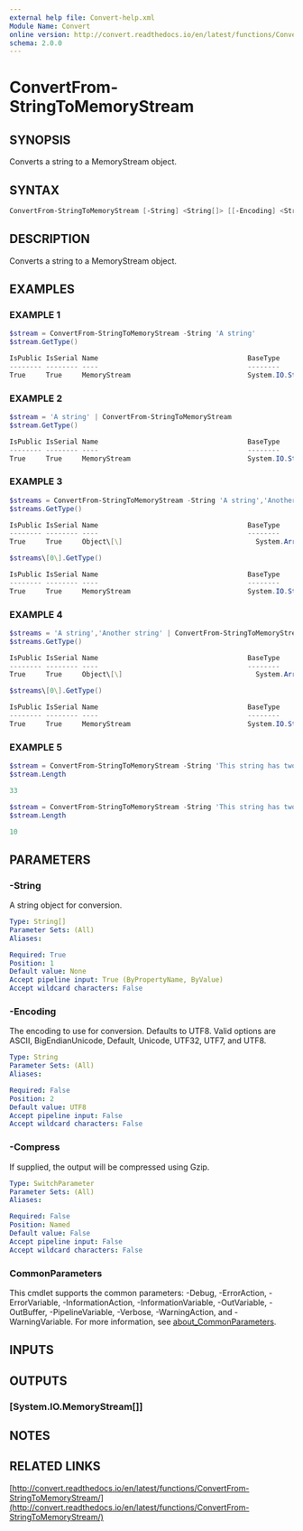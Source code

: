 ```yaml
---
external help file: Convert-help.xml
Module Name: Convert
online version: http://convert.readthedocs.io/en/latest/functions/ConvertFrom-StringToMemoryStream/
schema: 2.0.0
---
```


# ConvertFrom-StringToMemoryStream

## SYNOPSIS

Converts a string to a MemoryStream object.

## SYNTAX

```powershell
ConvertFrom-StringToMemoryStream [-String] <String[]> [[-Encoding] <String>] [-Compress] [<CommonParameters>]
```

## DESCRIPTION

Converts a string to a MemoryStream object.

## EXAMPLES

### EXAMPLE 1

```powershell
$stream = ConvertFrom-StringToMemoryStream -String 'A string'
$stream.GetType()

IsPublic IsSerial Name                                     BaseType
-------- -------- ----                                     --------
True     True     MemoryStream                             System.IO.Stream
```

### EXAMPLE 2

```powershell
$stream = 'A string' | ConvertFrom-StringToMemoryStream
$stream.GetType()

IsPublic IsSerial Name                                     BaseType
-------- -------- ----                                     --------
True     True     MemoryStream                             System.IO.Stream
```

### EXAMPLE 3

```powershell
$streams = ConvertFrom-StringToMemoryStream -String 'A string','Another string'
$streams.GetType()

IsPublic IsSerial Name                                     BaseType
-------- -------- ----                                     --------
True     True     Object\[\]                                 System.Array

$streams\[0\].GetType()

IsPublic IsSerial Name                                     BaseType
-------- -------- ----                                     --------
True     True     MemoryStream                             System.IO.Stream
```

### EXAMPLE 4

```powershell
$streams = 'A string','Another string' | ConvertFrom-StringToMemoryStream
$streams.GetType()

IsPublic IsSerial Name                                     BaseType
-------- -------- ----                                     --------
True     True     Object\[\]                                 System.Array

$streams\[0\].GetType()

IsPublic IsSerial Name                                     BaseType
-------- -------- ----                                     --------
True     True     MemoryStream                             System.IO.Stream
```

### EXAMPLE 5

```powershell
$stream = ConvertFrom-StringToMemoryStream -String 'This string has two string values'
$stream.Length

33

$stream = ConvertFrom-StringToMemoryStream -String 'This string has two string values' -Compress
$stream.Length

10
```

## PARAMETERS

### -String

A string object for conversion.

```yaml
Type: String[]
Parameter Sets: (All)
Aliases:

Required: True
Position: 1
Default value: None
Accept pipeline input: True (ByPropertyName, ByValue)
Accept wildcard characters: False
```

### -Encoding

The encoding to use for conversion.
Defaults to UTF8.
Valid options are ASCII, BigEndianUnicode, Default, Unicode, UTF32, UTF7, and UTF8.

```yaml
Type: String
Parameter Sets: (All)
Aliases:

Required: False
Position: 2
Default value: UTF8
Accept pipeline input: False
Accept wildcard characters: False
```

### -Compress

If supplied, the output will be compressed using Gzip.

```yaml
Type: SwitchParameter
Parameter Sets: (All)
Aliases:

Required: False
Position: Named
Default value: False
Accept pipeline input: False
Accept wildcard characters: False
```

### CommonParameters

This cmdlet supports the common parameters: -Debug, -ErrorAction, -ErrorVariable, -InformationAction, -InformationVariable, -OutVariable, -OutBuffer, -PipelineVariable, -Verbose, -WarningAction, and -WarningVariable. For more information, see [about_CommonParameters](http://go.microsoft.com/fwlink/?LinkID=113216).

## INPUTS

## OUTPUTS

### [System.IO.MemoryStream[]]

## NOTES

## RELATED LINKS

[http://convert.readthedocs.io/en/latest/functions/ConvertFrom-StringToMemoryStream/](http://convert.readthedocs.io/en/latest/functions/ConvertFrom-StringToMemoryStream/)
